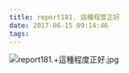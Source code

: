 ```yaml
---
title: report181. 這種程度正好
date: 2017-06-15 09:14:46
tags:
---
```

![report181.+這種程度正好.jpg](https://i.loli.net/2017/09/15/59bbb41345571.jpg)
